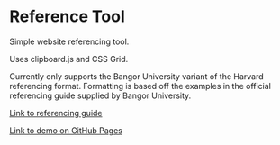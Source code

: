 # Reference Tool

Simple website referencing tool.

Uses clipboard.js and CSS Grid.

Currently only supports the Bangor University variant of the Harvard referencing format.
Formatting is based off the examples in the official referencing guide supplied by Bangor University.

[Link to referencing guide](https://www.bangor.ac.uk/library/help/documents/harvardreferencingguide.pdf)

[Link to demo on GitHub Pages](https://aidengilmartin.github.io/referencetool/)
